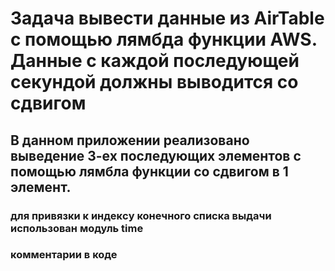 # Задача вывести данные из AirTable с помощью лямбда функции AWS. Данные с каждой последующей секундой должны выводится со сдвигом 
## В данном приложении реализовано выведение 3-ех последующих элементов с помощью лямбла функции со сдвигом в 1 элемент.
### для привязки к индекcу конечного списка выдачи использован модуль time
### комментарии в коде 


